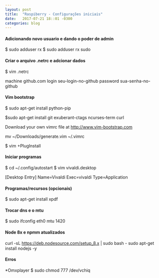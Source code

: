 ```yaml
---
layout: post
title:  "Raspiberry - Configurações iniciais"
date:   2017-07-21 18::01 -0300
categories: blog
---
```


#### Adicionando novo usuario e dando o poder de admin
$ sudo adduser rx
$ sudo adduser rx sudo

#### Criar o arquivo .netrc e adcionar dados
$ vim .netrc

machine github.com login seu-login-no-github password sua-senha-no-github

#### Vim bootstrap

$ sudo apt-get install python-pip

$sudo apt-get install git exuberant-ctags ncurses-term curl

Download your own vimrc file at http://www.vim-bootstrap.com

mv ~/Downloads/generate.vim ~/.vimrc

$ vim +PlugInstall


#### Iniciar programas
$ cd ~/.config/autostart
$ vim vivaldi.desktop

[Desktop Entry]                                                                                                                                                                                                           Name=Vivaldi
Exec=vivaldi
Type=Application

#### Programas/recursos (opcionais)
$ sudo apt-get install xpdf

#### Trocar dns e o mtu
$ sudo ifconfig eth0 mtu 1420

#### Node 8x e npmm atualizados
curl -sL https://deb.nodesource.com/setup_8.x | sudo bash -
sudo apt-get install nodejs -y

#### Erros
*Omxplayer
$ sudo chmod 777 /dev/vchiq







